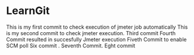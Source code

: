 # LearnGit
This is my first commit to check execution of jmeter job automatically
This is my second commit to check jmeter execution.
Third commit
Fourth Commit resulted in succesfully Jmeter execution
Fiveth Commit to enable SCM poll
Six commit .
Seventh Commit.
Eght commit
